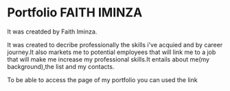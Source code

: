 # Portfolio FAITH IMINZA

It was creatded by Faith Iminza.

It was created to decribe professionally the skills i've acquied and by career journey.It also markets me to potential employees that will link me to a job that will make me increase my professional skills.It entails about me(my background),the list and my contacts.

To be able to access the page of my portfolio you can used the link 
